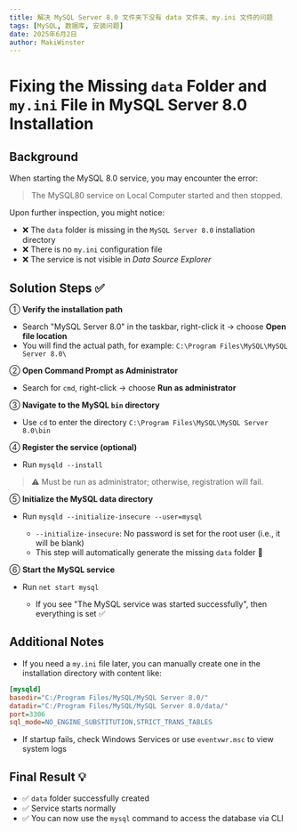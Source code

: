 ```yaml
---
title: 解决 MySQL Server 8.0 文件夹下没有 data 文件夹、my.ini 文件的问题
tags: [MySQL, 数据库, 安装问题]
date: 2025年6月2日
author: MakiWinster
---
```



# Fixing the Missing `data` Folder and `my.ini` File in MySQL Server 8.0 Installation

## Background

When starting the MySQL 8.0 service, you may encounter the error:

> The MySQL80 service on Local Computer started and then stopped.

Upon further inspection, you might notice:

* ❌ The `data` folder is missing in the `MySQL Server 8.0` installation directory
* ❌ There is no `my.ini` configuration file
* ❌ The service is not visible in *Data Source Explorer*

## Solution Steps ✅

① **Verify the installation path**

* Search "MySQL Server 8.0" in the taskbar, right-click it → choose **Open file location**
* You will find the actual path, for example:
  `C:\Program Files\MySQL\MySQL Server 8.0\`

② **Open Command Prompt as Administrator**

* Search for `cmd`, right-click → choose **Run as administrator**

③ **Navigate to the MySQL `bin` directory**

* Use `cd` to enter the directory
  `C:\Program Files\MySQL\MySQL Server 8.0\bin`

④ **Register the service (optional)**

* Run `mysqld --install`

> ⚠️ Must be run as administrator; otherwise, registration will fail.

⑤ **Initialize the MySQL data directory**

* Run `mysqld --initialize-insecure --user=mysql`

  * `--initialize-insecure`: No password is set for the root user (i.e., it will be blank)
  * This step will automatically generate the missing `data` folder 🎉

⑥ **Start the MySQL service**

* Run `net start mysql`

  * If you see "The MySQL service was started successfully", then everything is set ✅

## Additional Notes

* If you need a `my.ini` file later, you can manually create one in the installation directory with content like:

```ini
[mysqld]
basedir="C:/Program Files/MySQL/MySQL Server 8.0/"
datadir="C:/Program Files/MySQL/MySQL Server 8.0/data/"
port=3306
sql_mode=NO_ENGINE_SUBSTITUTION,STRICT_TRANS_TABLES
```

* If startup fails, check Windows Services or use `eventvwr.msc` to view system logs

## Final Result 💡

* ✅ `data` folder successfully created
* ✅ Service starts normally
* ✅ You can now use the `mysql` command to access the database via CLI
